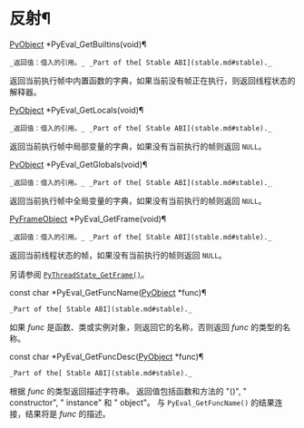 # 反射¶

[PyObject](structures.md#c.PyObject "PyObject") *PyEval_GetBuiltins(void)¶  

    _返回值：借入的引用。_ _Part of the[ Stable ABI](stable.md#stable)._

返回当前执行帧中内置函数的字典，如果当前没有帧正在执行，则返回线程状态的解释器。

[PyObject](structures.md#c.PyObject "PyObject") *PyEval_GetLocals(void)¶  

    _返回值：借入的引用。_ _Part of the[ Stable ABI](stable.md#stable)._

返回当前执行帧中局部变量的字典，如果没有当前执行的帧则返回 `NULL`。

[PyObject](structures.md#c.PyObject "PyObject") *PyEval_GetGlobals(void)¶  

    _返回值：借入的引用。_ _Part of the[ Stable ABI](stable.md#stable)._

返回当前执行帧中全局变量的字典，如果没有当前执行的帧则返回 `NULL`。

[PyFrameObject](frame.md#c.PyFrameObject "PyFrameObject") *PyEval_GetFrame(void)¶  

    _返回值：借入的引用。_ _Part of the[ Stable ABI](stable.md#stable)._

返回当前线程状态的帧，如果没有当前执行的帧则返回 `NULL`。

另请参阅 [`PyThreadState_GetFrame()`](init.md#c.PyThreadState_GetFrame "PyThreadState_GetFrame")。

const char *PyEval_GetFuncName([PyObject](structures.md#c.PyObject "PyObject") *func)¶  

    _Part of the[ Stable ABI](stable.md#stable)._

如果 _func_ 是函数、类或实例对象，则返回它的名称，否则返回 _func_ 的类型的名称。

const char *PyEval_GetFuncDesc([PyObject](structures.md#c.PyObject "PyObject") *func)¶  

    _Part of the[ Stable ABI](stable.md#stable)._

根据 _func_ 的类型返回描述字符串。 返回值包括函数和方法的 "()", " constructor", " instance" 和 " object"。 与 `PyEval_GetFuncName()` 的结果连接，结果将是 _func_ 的描述。

